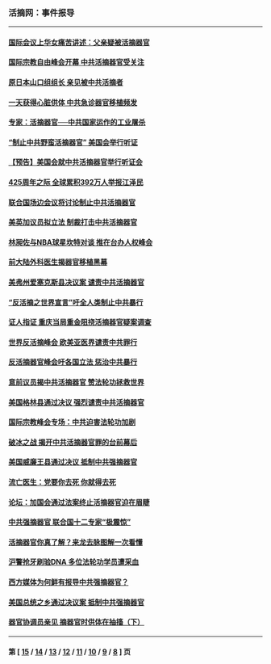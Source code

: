 ### 活摘网：事件报导
---
#### [国际会议上华女痛苦讲述：父亲疑被活摘器官](../../pages/nf5877/n13771583.md?07030430) 
#### [国际宗教自由峰会开幕 中共活摘器官受关注](../../pages/nf5877/n13769995.md?07030430) 
#### [原日本山口组组长 亲见被中共活摘者](../../pages/nf5877/n13767360.md?07030430) 
#### [一天获得心脏供体 中共急诊器官移植频发](../../pages/nf5877/n13764689.md?07030430) 
#### [专家：活摘器官──中共国家运作的工业屠杀](../../pages/nf5877/n13761178.md?07030430) 
#### [“制止中共野蛮活摘器官” 美国会举行听证](../../pages/nf5877/n13735831.md?07030430) 
#### [【预告】美国会就中共活摘器官举行听证会](../../pages/nf5877/n13732843.md?07030430) 
#### [425周年之际 全球累积392万人举报江泽民](../../pages/nf5877/n13719232.md?07030430) 
#### [联合国场边会议将讨论制止中共活摘器官](../../pages/nf5877/n13656361.md?07030430) 
#### [美英加议员拟立法 制裁打击中共活摘器官](../../pages/nf5877/n13430251.md?07030430) 
#### [林昶佐与NBA球星坎特对谈 推在台办人权峰会](../../pages/nf5877/n13414467.md?07030430) 
#### [前大陆外科医生揭器官移植黑幕](../../pages/nf5877/n13401416.md?07030430) 
#### [美弗州爱塞克斯县决议案 谴责中共活摘器官](../../pages/nf5877/n13320919.md?07030430) 
#### [“反活摘之世界宣言”吁全人类制止中共暴行](../../pages/nf5877/n13259730.md?07030430) 
#### [证人指证 重庆当局重金阻挠活摘器官疑案调查](../../pages/nf5877/n13259127.md?07030430) 
#### [世界反活摘峰会 欧美亚医界谴责中共罪行](../../pages/nf5877/n13253550.md?07030430) 
#### [反活摘器官峰会吁各国立法 惩治中共暴行](../../pages/nf5877/n13245052.md?07030430) 
#### [意前议员揭中共活摘器官 赞法轮功拯救世界](../../pages/nf5877/n13203445.md?07030430) 
#### [美国格林县通过决议 强烈谴责中共活摘器官](../../pages/nf5877/n13119367.md?07030430) 
#### [国际宗教峰会专场：中共迫害法轮功加剧](../../pages/nf5877/n13088279.md?07030430) 
#### [破冰之战 揭开中共活摘器官罪的台前幕后](../../pages/nf5877/n13082457.md?07030430) 
#### [美国威廉王县通过决议 抵制中共强摘器官](../../pages/nf5877/n13056521.md?07030430) 
#### [流亡医生：党要你去死 你就得去死](../../pages/nf5877/n13052835.md?07030430) 
#### [论坛：加国会通过法案终止活摘器官迫在眉睫](../../pages/nf5877/n13029839.md?07030430) 
#### [中共强摘器官 联合国十二专家“极震惊”](../../pages/nf5877/n13024313.md?07030430) 
#### [活摘器官你真了解？来龙去脉图解一次看懂](../../pages/nf5877/n13013820.md?07030430) 
#### [沪警抢牙刷验DNA 多位法轮功学员遭采血](../../pages/nf5877/n12969218.md?07030430) 
#### [西方媒体为何鲜有报导中共强摘器官？](../../pages/nf5877/n12932034.md?07030430) 
#### [美国总统之乡通过决议案 抵制中共强摘器官](../../pages/nf5877/n12908242.md?07030430) 
#### [器官协调员亲见 摘器官时供体在抽搐（下）](../../pages/nf5877/n12898622.md?07030430) 

---
#### 第 [ [15](./15.md?07030430) / [14](./14.md?07030430) / [13](./13.md?07030430) / [12](./12.md?07030430) / [11](./11.md?07030430) / [10](./10.md?07030430) / [9](./9.md?07030430) / [8](./8.md?07030430) ] 页
